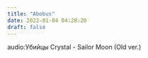 ```yaml
---
title: "Abobus"
date: 2022-01-04 04:28:20
draft: false
---
```


audio:Убийцы Crystal - Sailor Moon (Old ver.)
